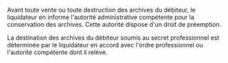 Avant toute vente ou toute destruction des archives du débiteur, le liquidateur en informe l'autorité administrative compétente pour la conservation des archives. Cette autorité dispose d'un droit de préemption.

La destination des archives du débiteur soumis au secret professionnel est déterminée par le liquidateur en accord avec l'ordre professionnel ou l'autorité compétente dont il relève.
